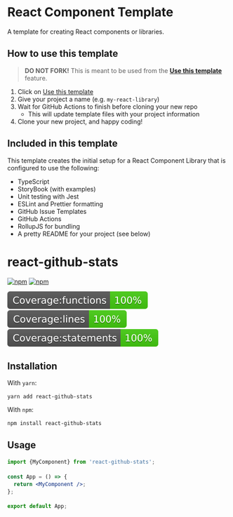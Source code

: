 # React Component Template

A template for creating React components or libraries.

## How to use this template

> **DO NOT FORK!** This is meant to be used from the **[Use this template](https://github.com/MarkRabey/react-component-template/generate)** feature.

1. Click on [Use this template](https://github.com/MarkRabey/react-component-template/generate)
2. Give your project a name (e.g. `my-react-library`)
3. Wait for GitHub Actions to finish before cloning your new repo
   - This will update template files with your project information
4. Clone your new project, and happy coding!

## Included in this template

This template creates the initial setup for a React Component Library that is configured to use the following:

- TypeScript
- StoryBook (with examples)
- Unit testing with Jest
- ESLint and Prettier formatting
- GitHub Issue Templates
- GitHub Actions
- RollupJS for bundling
- A pretty README for your project (see below)

## <!--  DELETE THE LINES ABOVE THIS AND WRITE YOUR PROJECT README BELOW -->

# react-github-stats

[![npm](https://img.shields.io/npm/v/react-github-stats)](https://www.npmjs.com/react-github-stats)
[![npm](https://img.shields.io/badge/license-MIT-green.svg)](https://github.com/MarkRabey/react-github-stats/blob/main/LICENSE)

![coverage-functions](./coverage/badge-functions.svg)
![coverage-lines](./coverage/badge-lines.svg)
![coverage-statements](./coverage/badge-statements.svg)

> 

## Installation

With `yarn`:

```
yarn add react-github-stats
```

With `npm`:

```
npm install react-github-stats
```

## Usage

```jsx
import {MyComponent} from 'react-github-stats';

const App = () => {
  return <MyComponent />;
};

export default App;
```
